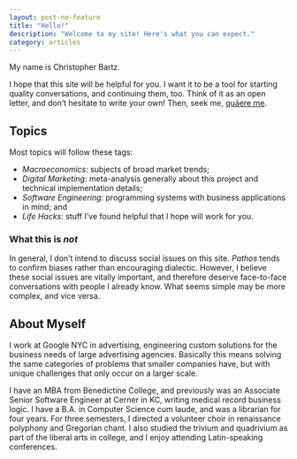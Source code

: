 ```yaml
---
layout: post-no-feature
title: "Hello!"
description: "Welcome to my site! Here's what you can expect."
category: articles
---
```


My name is Christopher Bartz. 

I hope that this site will be helpful for you. I want it to be a tool for starting quality conversations, and continuing them, too. Think of it as an open letter, and don’t hesitate to write your own! Then, seek me, [quāere me](https://twitter.com/QuaereMe).

## Topics
Most topics will follow these tags:
* _Macroeconomics_: subjects of broad market trends;
* _Digital Marketing_: meta-analysis generally about this project and technical implementation details;
* _Software Engineering_: programming systems with business applications in mind; and
* _Life Hacks_: stuff I’ve found helpful that I hope will work for you.

### What this is _not_
In general, I don’t intend to discuss social issues on this site. _Pathos_ tends to confirm biases rather than encouraging dialectic. However, I believe these social issues are vitally important, and therefore deserve face-to-face conversations with people I already know. What seems simple may be more complex, and vice versa.

## About Myself
I work at Google NYC in advertising, engineering custom solutions for the business needs of large advertising agencies. Basically this means solving the same categories of problems that smaller companies have, but with unique challenges that only occur on a larger scale.

I have an MBA from Benedictine College, and previously was an Associate Senior Software Engineer at Cerner in KC, writing medical record business logic. I have a B.A. in Computer Science cum laude, and was a librarian for four years. For three semesters, I directed a volunteer choir in renaissance polyphony and Gregorian chant. I also studied the trivium and quadrivium as part of the liberal arts in college, and I enjoy attending Latin-speaking conferences.

